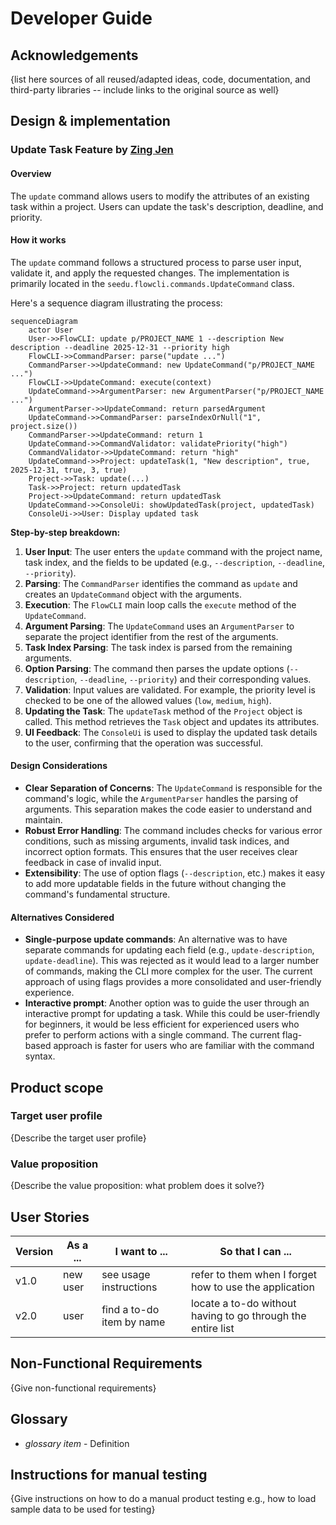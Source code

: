 # Developer Guide

## Acknowledgements

{list here sources of all reused/adapted ideas, code, documentation, and third-party libraries -- include links to the original source as well}

## Design & implementation

### Update Task Feature by [Zing Jen](team/zingjen.md)

#### Overview

The `update` command allows users to modify the attributes of an existing task within a project. Users can update the task's description, deadline, and priority.

#### How it works

The `update` command follows a structured process to parse user input, validate it, and apply the requested changes. The implementation is primarily located in the `seedu.flowcli.commands.UpdateCommand` class.

Here's a sequence diagram illustrating the process:

```
sequenceDiagram
    actor User
    User->>FlowCLI: update p/PROJECT_NAME 1 --description New description --deadline 2025-12-31 --priority high
    FlowCLI->>CommandParser: parse("update ...")
    CommandParser->>UpdateCommand: new UpdateCommand("p/PROJECT_NAME ...")
    FlowCLI->>UpdateCommand: execute(context)
    UpdateCommand->>ArgumentParser: new ArgumentParser("p/PROJECT_NAME ...")
    ArgumentParser->>UpdateCommand: return parsedArgument
    UpdateCommand->>CommandParser: parseIndexOrNull("1", project.size())
    CommandParser->>UpdateCommand: return 1
    UpdateCommand->>CommandValidator: validatePriority("high")
    CommandValidator->>UpdateCommand: return "high"
    UpdateCommand->>Project: updateTask(1, "New description", true, 2025-12-31, true, 3, true)
    Project->>Task: update(...)
    Task->>Project: return updatedTask
    Project->>UpdateCommand: return updatedTask
    UpdateCommand->>ConsoleUi: showUpdatedTask(project, updatedTask)
    ConsoleUi->>User: Display updated task
```

**Step-by-step breakdown:**

1.  **User Input**: The user enters the `update` command with the project name, task index, and the fields to be updated (e.g., `--description`, `--deadline`, `--priority`).
2.  **Parsing**: The `CommandParser` identifies the command as `update` and creates an `UpdateCommand` object with the arguments.
3.  **Execution**: The `FlowCLI` main loop calls the `execute` method of the `UpdateCommand`.
4.  **Argument Parsing**: The `UpdateCommand` uses an `ArgumentParser` to separate the project identifier from the rest of the arguments.
5.  **Task Index Parsing**: The task index is parsed from the remaining arguments.
6.  **Option Parsing**: The command then parses the update options (`--description`, `--deadline`, `--priority`) and their corresponding values.
7.  **Validation**: Input values are validated. For example, the priority level is checked to be one of the allowed values (`low`, `medium`, `high`).
8.  **Updating the Task**: The `updateTask` method of the `Project` object is called. This method retrieves the `Task` object and updates its attributes.
9.  **UI Feedback**: The `ConsoleUi` is used to display the updated task details to the user, confirming that the operation was successful.

#### Design Considerations

- **Clear Separation of Concerns**: The `UpdateCommand` is responsible for the command's logic, while the `ArgumentParser` handles the parsing of arguments. This separation makes the code easier to understand and maintain.
- **Robust Error Handling**: The command includes checks for various error conditions, such as missing arguments, invalid task indices, and incorrect option formats. This ensures that the user receives clear feedback in case of invalid input.
- **Extensibility**: The use of option flags (`--description`, etc.) makes it easy to add more updatable fields in the future without changing the command's fundamental structure.

#### Alternatives Considered

- **Single-purpose update commands**: An alternative was to have separate commands for updating each field (e.g., `update-description`, `update-deadline`). This was rejected as it would lead to a larger number of commands, making the CLI more complex for the user. The current approach of using flags provides a more consolidated and user-friendly experience.
- **Interactive prompt**: Another option was to guide the user through an interactive prompt for updating a task. While this could be user-friendly for beginners, it would be less efficient for experienced users who prefer to perform actions with a single command. The current flag-based approach is faster for users who are familiar with the command syntax.

## Product scope
### Target user profile

{Describe the target user profile}

### Value proposition

{Describe the value proposition: what problem does it solve?}

## User Stories

|Version| As a ... | I want to ... | So that I can ...|
|--------|----------|---------------|------------------|
|v1.0|new user|see usage instructions|refer to them when I forget how to use the application|
|v2.0|user|find a to-do item by name|locate a to-do without having to go through the entire list|

## Non-Functional Requirements

{Give non-functional requirements}

## Glossary

* *glossary item* - Definition

## Instructions for manual testing

{Give instructions on how to do a manual product testing e.g., how to load sample data to be used for testing}
